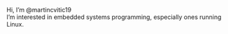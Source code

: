 Hi, I’m @martincvitic19
<br />
I’m interested in embedded systems programming, especially ones running Linux.

<!---
martincvitic19/martincvitic19 is a ✨ special ✨ repository because its `README.md` (this file) appears on your GitHub profile.
You can click the Preview link to take a look at your changes.
--->
